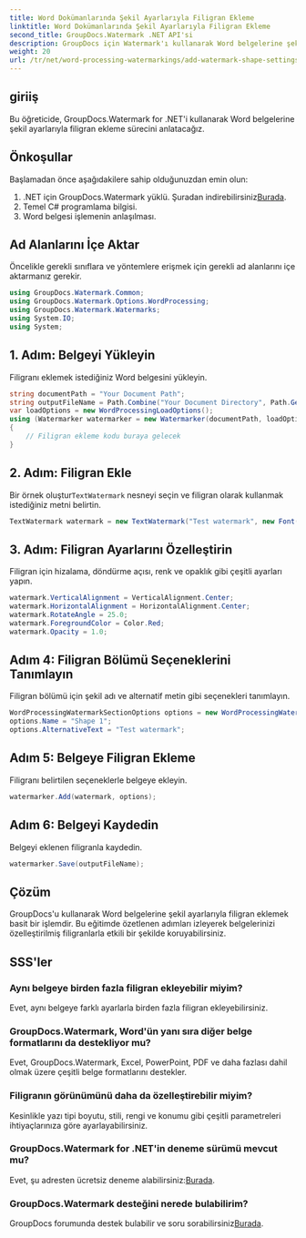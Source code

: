 ```yaml
---
title: Word Dokümanlarında Şekil Ayarlarıyla Filigran Ekleme
linktitle: Word Dokümanlarında Şekil Ayarlarıyla Filigran Ekleme
second_title: GroupDocs.Watermark .NET API'si
description: GroupDocs için Watermark'ı kullanarak Word belgelerine şekil ayarlarıyla filigran eklemeyi öğrenin. Belgelerinizi etkili bir şekilde koruyun.
weight: 20
url: /tr/net/word-processing-watermarkings/add-watermark-shape-settings-word-docs/
---
```

## giriiş
Bu öğreticide, GroupDocs.Watermark for .NET'i kullanarak Word belgelerine şekil ayarlarıyla filigran ekleme sürecini anlatacağız.
## Önkoşullar
Başlamadan önce aşağıdakilere sahip olduğunuzdan emin olun:
1.  .NET için GroupDocs.Watermark yüklü. Şuradan indirebilirsiniz[Burada](https://releases.groupdocs.com/Watermark/net/).
2. Temel C# programlama bilgisi.
3. Word belgesi işlemenin anlaşılması.

## Ad Alanlarını İçe Aktar
Öncelikle gerekli sınıflara ve yöntemlere erişmek için gerekli ad alanlarını içe aktarmanız gerekir.
```csharp
using GroupDocs.Watermark.Common;
using GroupDocs.Watermark.Options.WordProcessing;
using GroupDocs.Watermark.Watermarks;
using System.IO;
using System;
```
## 1. Adım: Belgeyi Yükleyin
Filigranı eklemek istediğiniz Word belgesini yükleyin.
```csharp
string documentPath = "Your Document Path";
string outputFileName = Path.Combine("Your Document Directory", Path.GetFileName(documentPath));
var loadOptions = new WordProcessingLoadOptions();
using (Watermarker watermarker = new Watermarker(documentPath, loadOptions))
{
    // Filigran ekleme kodu buraya gelecek
}
```
## 2. Adım: Filigran Ekle
 Bir örnek oluştur`TextWatermark` nesneyi seçin ve filigran olarak kullanmak istediğiniz metni belirtin.
```csharp
TextWatermark watermark = new TextWatermark("Test watermark", new Font("Arial", 19));
```
## 3. Adım: Filigran Ayarlarını Özelleştirin
Filigran için hizalama, döndürme açısı, renk ve opaklık gibi çeşitli ayarları yapın.
```csharp
watermark.VerticalAlignment = VerticalAlignment.Center;
watermark.HorizontalAlignment = HorizontalAlignment.Center;
watermark.RotateAngle = 25.0;
watermark.ForegroundColor = Color.Red;
watermark.Opacity = 1.0;
```
## Adım 4: Filigran Bölümü Seçeneklerini Tanımlayın
Filigran bölümü için şekil adı ve alternatif metin gibi seçenekleri tanımlayın.
```csharp
WordProcessingWatermarkSectionOptions options = new WordProcessingWatermarkSectionOptions();
options.Name = "Shape 1";
options.AlternativeText = "Test watermark";
```
## Adım 5: Belgeye Filigran Ekleme
Filigranı belirtilen seçeneklerle belgeye ekleyin.
```csharp
watermarker.Add(watermark, options);
```
## Adım 6: Belgeyi Kaydedin
Belgeyi eklenen filigranla kaydedin.
```csharp
watermarker.Save(outputFileName);
```

## Çözüm
GroupDocs'u kullanarak Word belgelerine şekil ayarlarıyla filigran eklemek basit bir işlemdir. Bu eğitimde özetlenen adımları izleyerek belgelerinizi özelleştirilmiş filigranlarla etkili bir şekilde koruyabilirsiniz.
## SSS'ler
### Aynı belgeye birden fazla filigran ekleyebilir miyim?
Evet, aynı belgeye farklı ayarlarla birden fazla filigran ekleyebilirsiniz.
### GroupDocs.Watermark, Word'ün yanı sıra diğer belge formatlarını da destekliyor mu?
Evet, GroupDocs.Watermark, Excel, PowerPoint, PDF ve daha fazlası dahil olmak üzere çeşitli belge formatlarını destekler.
### Filigranın görünümünü daha da özelleştirebilir miyim?
Kesinlikle yazı tipi boyutu, stili, rengi ve konumu gibi çeşitli parametreleri ihtiyaçlarınıza göre ayarlayabilirsiniz.
### GroupDocs.Watermark for .NET'in deneme sürümü mevcut mu?
 Evet, şu adresten ücretsiz deneme alabilirsiniz:[Burada](https://releases.groupdocs.com/).
### GroupDocs.Watermark desteğini nerede bulabilirim?
 GroupDocs forumunda destek bulabilir ve soru sorabilirsiniz[Burada](https://forum.groupdocs.com/c/watermark/19).